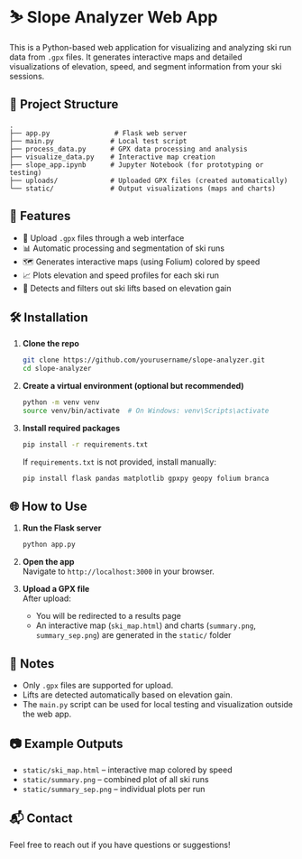 
# ⛷️ Slope Analyzer Web App

This is a Python-based web application for visualizing and analyzing ski run data from `.gpx` files. It generates interactive maps and detailed visualizations of elevation, speed, and segment information from your ski sessions.

## 📂 Project Structure

```
.
├── app.py                # Flask web server
├── main.py              # Local test script
├── process_data.py      # GPX data processing and analysis
├── visualize_data.py    # Interactive map creation
├── slope_app.ipynb      # Jupyter Notebook (for prototyping or testing)
├── uploads/             # Uploaded GPX files (created automatically)
└── static/              # Output visualizations (maps and charts)
```

## 🚀 Features

- 📁 Upload `.gpx` files through a web interface
- 📊 Automatic processing and segmentation of ski runs
- 🗺️ Generates interactive maps (using Folium) colored by speed
- 📈 Plots elevation and speed profiles for each ski run
- 🚡 Detects and filters out ski lifts based on elevation gain

## 🛠️ Installation

1. **Clone the repo**  
   ```bash
   git clone https://github.com/yourusername/slope-analyzer.git
   cd slope-analyzer
   ```

2. **Create a virtual environment (optional but recommended)**
   ```bash
   python -m venv venv
   source venv/bin/activate  # On Windows: venv\Scripts\activate
   ```

3. **Install required packages**
   ```bash
   pip install -r requirements.txt
   ```

   If `requirements.txt` is not provided, install manually:
   ```bash
   pip install flask pandas matplotlib gpxpy geopy folium branca
   ```

## 🌐 How to Use

1. **Run the Flask server**
   ```bash
   python app.py
   ```

2. **Open the app**  
   Navigate to `http://localhost:3000` in your browser.

3. **Upload a GPX file**  
   After upload:
   - You will be redirected to a results page
   - An interactive map (`ski_map.html`) and charts (`summary.png`, `summary_sep.png`) are generated in the `static/` folder

## 📌 Notes

- Only `.gpx` files are supported for upload.
- Lifts are detected automatically based on elevation gain.
- The `main.py` script can be used for local testing and visualization outside the web app.

## 📷 Example Outputs

- `static/ski_map.html` – interactive map colored by speed
- `static/summary.png` – combined plot of all ski runs
- `static/summary_sep.png` – individual plots per run

## 📬 Contact

Feel free to reach out if you have questions or suggestions!
